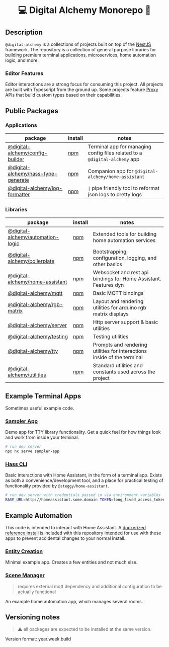 
<h1 align="center">💻 Digital Alchemy Monorepo 🔮</h1>

## Description

`@digital-alchemy` is a collections of projects built on top of the [NestJS](https://nestjs.com/) framework.
The repository is a collection of general purpose libraries for building premium terminal applications, microservices, home automation logic, and more.

### Editor Features

Editor interactions are a strong focus for consuming this project.
All projects are built with Typescript from the ground up.
Some projects feature [Proxy](https://developer.mozilla.org/en-US/docs/Web/JavaScript/Reference/Global_Objects/Proxy) APIs that build custom types based on their capabilities.

## Public Packages

### Applications

| package | install | notes |
| --- | --- | --- |
| [@digital-alchemy/config-builder](apps/config-builder)  | [npm](https://www.npmjs.com/package/@digital-alchemy/config-builder) | Terminal app for managing config files related to a `@digital-alchemy` app |
| [@digital-alchemy/hass-type-generate](apps/hass-type-generate) | [npm](https://www.npmjs.com/package/@digital-alchemy/hass-type-generate) | Companion app for `@digital-alchemy/home-assistant` |
| [@digital-alchemy/log-formatter](apps/log-formatter)  | [npm](https://www.npmjs.com/package/@digital-alchemy/log-formatter) | `\|` pipe friendly tool to reformat json logs to pretty logs |

### Libraries

| package | install | notes |
| --- | --- | --- |
| [@digital-alchemy/automation-logic](libs/automation-logic) | [npm](https://www.npmjs.com/package/@digital-alchemy/automation-logic) | Extended tools for building home automation services |
| [@digital-alchemy/boilerplate](libs/boilerplate) | [npm](https://www.npmjs.com/package/@digital-alchemy/boilerplate) | Bootstrapping, configuration, logging, and other basics |
| [@digital-alchemy/home-assistant](libs/home-assistant) | [npm](https://www.npmjs.com/package/@digital-alchemy/home-assistant) | Websocket and rest api bindings for Home Assistant. Features dyn |
| [@digital-alchemy/mqtt](libs/mqtt) | [npm](https://www.npmjs.com/package/@digital-alchemy/mqtt) | Basic MQTT bindings |
| [@digital-alchemy/rgb-matrix](libs/rgb-matrix) | [npm](https://www.npmjs.com/package/@digital-alchemy/rgb-matrix) | Layout and rendering utilities for arduino rgb matrix displays |
| [@digital-alchemy/server](libs/server) | [npm](https://www.npmjs.com/package/@digital-alchemy/server) | Http server support & basic utilities |
| [@digital-alchemy/testing](libs/testing) | [npm](https://www.npmjs.com/package/@digital-alchemy/testing) | Testing utilities |
| [@digital-alchemy/tty](libs/tty) | [npm](https://www.npmjs.com/package/@digital-alchemy/tty) | Prompts and rendering utilities for interactions inside of the terminal |
| [@digital-alchemy/utilities](libs/utilities) | [npm](https://www.npmjs.com/package/@digital-alchemy/utilities) | Standard utilities and constants used across the project |

## Example Terminal Apps

Sometimes useful example code.

### [Sampler App](apps/sampler-app)

Demo app for TTY library functionality. Get a quick feel for how things look and work from inside your terminal.

```bash
# run dev server
npx nx serve sampler-app
```

### [Hass CLI](apps/hass-cli)

Basic interactions with Home Assistant, in the form of a terminal app.
Exists as both a convenience/development tool, and a place for practical testing of functionality provided by `@steggy/home-assistant`.

```bash
# run dev server with credentials passed in via environment variables
BASE_URL=http://homeassistant.some.domain TOKEN=long_lived_access_token npx nx serve hass-cli
```

## Example Automation

This code is intended to interact with Home Assistant.
A [dockerized reference install](apps/examples/docker/homeassistant) is included with this repository intended for use with these apps to prevent accidental changes to your normal install.

### [Entity Creation](apps/examples/entity-creation)

Minimal example app. Creates a few entities and not much else.

### [Scene Manager](apps/examples/scene-manager)

> requires external mqtt dependency and additional configuration to be actually functional

An example home automation app, which manages several rooms.

## Versioning notes

> ⚠️ all packages are expected to be installed at the same version.

Version format: year.week.build
